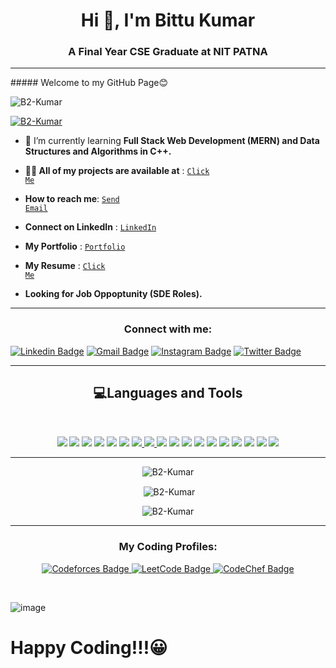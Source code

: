 <h1 align="center">Hi 👋, I'm Bittu Kumar</h1>
<h3 align="center">A Final Year CSE Graduate at NIT PATNA</h3>
<hr>
##### Welcome to my GitHub Page😊

<p align="left"> <img src="https://komarev.com/ghpvc/?username=B2-Kumar&label=Profile%20views&color=0e75b6&style=flat" alt="B2-Kumar" /> </p>

<p align="left"> <a href="https://github.com/ryo-ma/github-profile-trophy"><img src="https://github-profile-trophy.vercel.app/?username=B2-Kumar" alt="B2-Kumar" /></a> </p>

- 🌱 I’m currently learning **Full Stack Web Development (MERN) and Data Structures and Algorithms in C++.**
- <b>👨‍💻 All of my projects are available at</b> : <code><a href="https://github.com/B2-Kumar?tab=repositories">Click Me</a></code></li>

- <b>How to reach me</b>: <code><a href="mailto:bittukumar1181@gmail.com">Send Email</a></code>

- <b>Connect on LinkedIn</b> : <code><a href="https://www.linkedin.com/in/bittu-kumar-7600a51b4/">LinkedIn</a></code></li>
- <b>My Portfolio</b> : <code><a href="https://portfolio-b2-kumar.vercel.app/">Portfolio</a></code></li>

- <b>My Resume</b> : <code><a href="https://drive.google.com/file/d/1FKpXGrG8YBdZba67C62M6eHJlyLUYuAy/view">Click Me</a></code></li>

- **Looking for Job Oppoptunity (SDE Roles).**

<hr>

<h3 align="center">Connect with me:</h3>
<p align="center">

[![Linkedin Badge](https://img.shields.io/badge/-Bittu_kumar-blue?style=flat-square&logo=Linkedin&logoColor=white&link=https://www.linkedin.com/in/bittu-kumar-7600a51b4/)](https://www.linkedin.com/in/bittu-kumar-7600a51b4/)
[![Gmail Badge](https://img.shields.io/badge/-bittukumar1181@gmail.com-c14438?style=flat-square&logo=Gmail&logoColor=black&link=mailto:bittukumar1181@gmail.com)](mailto:bittukumar1181@gmail.com)
[![Instagram Badge](https://img.shields.io/badge/b2kumar.810-c14438?style=flat-square&logo=Instagram&logoColor=pink&link=https://www.instagram.com/b2kumar.810)](https://www.instagram.com/b2kumar.810)
[![Twitter Badge](https://img.shields.io/badge/-@BittuKu95582500-1ca0f1?style=flat-square&labelColor=1ca0f1&logo=twitter&logoColor=white&link=https://twitter.com/BittuKu95582500)](https://twitter.com/BittuKu95582500)

</p>

<hr>

<h2 align="center">💻Languages and Tools</h2>
<br>
<p align='center'>
<a href="https://en.wikipedia.org/wiki/C_(programming_language)"><img src="https://img.shields.io/badge/c%20-%2300599C.svg?&style=for-the-badge&logo=c&logoColor=white" /></a>
 <a href="https://www.google.com/url?sa=t&rct=j&q=&esrc=s&source=web&cd=&cad=rja&uact=8&ved=2ahUKEwiOsp_uoObuAhU883MBHUhwDB4QmhMwGnoECCgQAg&url=https%3A%2F%2Fen.wikipedia.org%2Fwiki%2FC%252B%252B&usg=AOvVaw3glL8olO8f25SVDG0xLX5b"><img src="https://img.shields.io/badge/c++%20-%2300599C.svg?&style=for-the-badge&logo=c%2B%2B&logoColor=white" /></a>
  <a href="https://www.java.com/"><img src="https://img.shields.io/badge/java-%23ED8B00.svg?&style=for-the-badge&logo=java&logoColor=white" /></a>
   <a href="https://www.python.org/"><img src="https://img.shields.io/badge/python%20-%2314354C.svg?&style=for-the-badge&logo=python&logoColor=white" /></a>
 <a href="https://html.com/"><img src="https://img.shields.io/badge/html5%20-%23E34F26.svg?&style=for-the-badge&logo=html5&logoColor=white" /></a>
 <a href="https://en.wikipedia.org/wiki/CSS"><img src="https://img.shields.io/badge/css3%20-%231572B6.svg?&style=for-the-badge&logo=css3&logoColor=white" /></a>
 <a href="https://sass-lang.com/">
    <img src="https://img.shields.io/badge/scss%20-%23CC6699.svg?&style=for-the-badge&logo=SASS&logoColor=white" />
  </a>
  <a href="https://developer.mozilla.org/en-US/docs/Web/JavaScript">
    <img src="https://img.shields.io/badge/javascript%20-%23323330.svg?&style=for-the-badge&logo=javascript&logoColor=%23F7DF1E" />
  </a>
 <a href="https://getbootstrap.com/"><img src="https://img.shields.io/badge/bootstrap%20-%23563D7C.svg?&style=for-the-badge&logo=bootstrap&logoColor=white" /></a>
 <a href="https://jquery.com/"><img src="https://img.shields.io/badge/jquery%20-%230769AD.svg?&style=for-the-badge&logo=jquery&logoColor=white" /></a>
 <a href="https://reactjs.org/"><img src="https://img.shields.io/badge/react%20-%2320232a.svg?&style=for-the-badge&logo=react&logoColor=%2361DAFB" /></a>
 <a href="https://nodejs.org/"><img src="https://img.shields.io/badge/node.js%20-%23339933.svg?&style=for-the-badge&logo=node.js&logoColor=white" /></a>
 <a href="https://mongoosejs.com/"><img src="https://img.shields.io/badge/mongoose-%23880000.svg?&style=for-the-badge&logo=mongoose&logoColor=white" /></a>
 <a href="https://axios-http.com/"><img src="https://img.shields.io/badge/axios-%2343853D.svg?&style=for-the-badge&logo=axios&logoColor=white" /></a>
 <a href="https://expressjs.com/"><img src="https://img.shields.io/badge/express.js-%23404d59.svg?&style=for-the-badge" /></a>
 <a href="https://firebase.google.com/"><img src="https://img.shields.io/badge/firebase-%23039BE5.svg?&style=for-the-badge&logo=firebase" /></a>
 <a href="https://www.mongodb.com/"><img src="https://img.shields.io/badge/mongodb-%234ea94b.svg?&style=for-the-badge&logo=mongodb&logoColor=white" /></a>
  <a href="https://www.mysql.com/"> <img src="https://img.shields.io/badge/mysql-%2300f.svg?&style=for-the-badge&logo=mysql&logoColor=white" /> </a>

 </p>

<hr>
<p align="center">
  <img src="https://github-readme-stats.vercel.app/api/top-langs?username=B2-Kumar&show_icons=true&locale=en&layout=compact" alt="B2-Kumar" />
</p>
<p align="center">
  &nbsp;<img align="center" src="https://github-readme-stats.vercel.app/api?username=B2-Kumar&show_icons=true&locale=en" alt="B2-Kumar" />
</p>
<p align="center">
  <img src="https://github-readme-streak-stats.herokuapp.com/?user=B2-Kumar&" alt="B2-Kumar" />
</p>

<hr>

<h3 align="center">My Coding Profiles:</h3>
<p align="center">

<a href="https://codeforces.com/profile/...Anonymous">
  <img src="https://img.shields.io/badge/-Codeforces-darkblue?style=flat-square&logo=Codeforces&logoColor=red" alt="Codeforces Badge">
</a>

<a href="https://leetcode.com/b2kumar/">
  <img src="https://img.shields.io/badge/-Leetcode-darkgreen?style=flat-square&logo=LeetCode&logoColor=yellow" alt="LeetCode Badge">
</a>

<a href="https://www.codechef.com/users/b2kumar810">
  <img src="https://img.shields.io/badge/Codechef-yellow?style=flat-square&logo=CodeChef&logoColor=black" alt="CodeChef Badge">
</a>

</p>
<br>

![image](https://github.githubassets.com/images/modules/site/home/footer-illustration.svg)

# Happy Coding!!!😀
